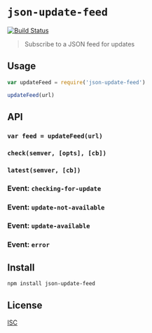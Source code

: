 # `json-update-feed`

[![Build Status](https://travis-ci.org/emilbayes/json-update-feed.svg?branch=master)](https://travis-ci.org/emilbayes/json-update-feed)

> Subscribe to a JSON feed for updates

## Usage

```js
var updateFeed = require('json-update-feed')

updateFeed(url)
```

## API

### `var feed = updateFeed(url)`

### `check(semver, [opts], [cb])`

### `latest(semver, [cb])`

### Event: `checking-for-update`

### Event: `update-not-available`

### Event: `update-available`

### Event: `error`

## Install

```sh
npm install json-update-feed
```
## License

[ISC](LICENSE)
